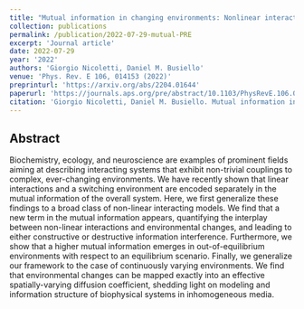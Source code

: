 ```yaml
---
title: "Mutual information in changing environments: Nonlinear interactions, out-of-equilibrium systems, and continuously-varying diffusivities"
collection: publications
permalink: /publication/2022-07-29-mutual-PRE
excerpt: 'Journal article'
date: 2022-07-29
year: '2022'
authors: 'Giorgio Nicoletti, Daniel M. Busiello'
venue: 'Phys. Rev. E 106, 014153 (2022)'
preprinturl: 'https://arxiv.org/abs/2204.01644'
paperurl: 'https://journals.aps.org/pre/abstract/10.1103/PhysRevE.106.014153'
citation: 'Giorgio Nicoletti, Daniel M. Busiello. Mutual information in changing environments: Nonlinear interactions, out-of-equilibrium systems, and continuously-varying diffusivities. Phys. Rev. E 106, 014153 (2022).'
---
```


## Abstract
Biochemistry, ecology, and neuroscience are examples of prominent fields aiming at describing interacting systems that exhibit non-trivial couplings to complex, ever-changing environments. We have recently shown that linear interactions and a switching environment are encoded separately in the mutual information of the overall system. Here, we first generalize these findings to a broad class of non-linear interacting models. We find that a new term in the mutual information appears, quantifying the interplay between non-linear interactions and environmental changes, and leading to either constructive or destructive information interference. Furthermore, we show that a higher mutual information emerges in out-of-equilibrium environments with respect to an equilibrium scenario. Finally, we generalize our framework to the case of continuously varying environments. We find that environmental changes can be mapped exactly into an effective spatially-varying diffusion coefficient, shedding light on modeling and information structure of biophysical systems in inhomogeneous media.
